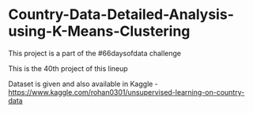 # Country-Data-Detailed-Analysis-using-K-Means-Clustering

This project is a part of the #66daysofdata challenge 

This is the 40th project of this lineup

Dataset is given and also available in Kaggle -  https://www.kaggle.com/rohan0301/unsupervised-learning-on-country-data

